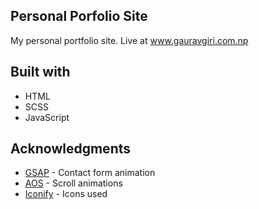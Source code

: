 ## Personal Porfolio Site

My personal portfolio site. Live at www.gauravgiri.com.np

## Built with

- HTML
- SCSS
- JavaScript

## Acknowledgments

- [GSAP](https://greensock.com/gsap/) - Contact form animation
- [AOS](https://github.com/michalsnik/aos) - Scroll animations
- [Iconify](https://iconify.design/) - Icons used
